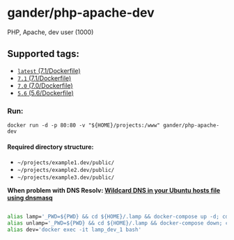 # gander/php-apache-dev
PHP, Apache, dev user (1000)

## Supported tags:
* [`latest` (7.1/Dockerfile)][dockerfile-7.1]
* [`7.1` (7.1/Dockerfile)][dockerfile-7.1]
* [`7.0` (7.0/Dockerfile)][dockerfile-7.0]
* [`5.6` (5.6/Dockerfile)][dockerfile-5.6]

### Run:
`docker run -d -p 80:80 -v "${HOME}/projects:/www" gander/php-apache-dev`

#### Required directory structure:
+ `~/projects/example1.dev/public/`
+ `~/projects/example2.dev/public/`
+ `~/projects/example3.dev/public/`

**When problem with DNS Resolv: [Wildcard DNS in your Ubuntu hosts file using dnsmasq][leaseweb]**

[leaseweb]: https://www.leaseweb.com/labs/2013/08/wildcard-dns-ubuntu-hosts-file-using-dnsmasq/

[dockerfile-5.6]: https://github.com/gander/docker-php-apache-dev/blob/master/Dockerfile.56
[dockerfile-5.6-fpm]: https://github.com/gander/docker-php-apache-dev/blob/fpm/Dockerfile.56

[dockerfile-7.0]: https://github.com/gander/docker-php-apache-dev/blob/master/Dockerfile.70
[dockerfile-7.0-fpm]: https://github.com/gander/docker-php-apache-dev/blob/fpm/Dockerfile.70

[dockerfile-7.1]: https://github.com/gander/docker-php-apache-dev/blob/master/Dockerfile.71
[dockerfile-7.1-fpm]: https://github.com/gander/docker-php-apache-dev/blob/fpm/Dockerfile.71




```bash

alias lamp='_PWD=${PWD} && cd ${HOME}/.lamp && docker-compose up -d; cd ${_PWD}'
alias unlamp='_PWD=${PWD} && cd ${HOME}/.lamp && docker-compose down; cd ${_PWD}'
alias dev='docker exec -it lamp_dev_1 bash'
```
